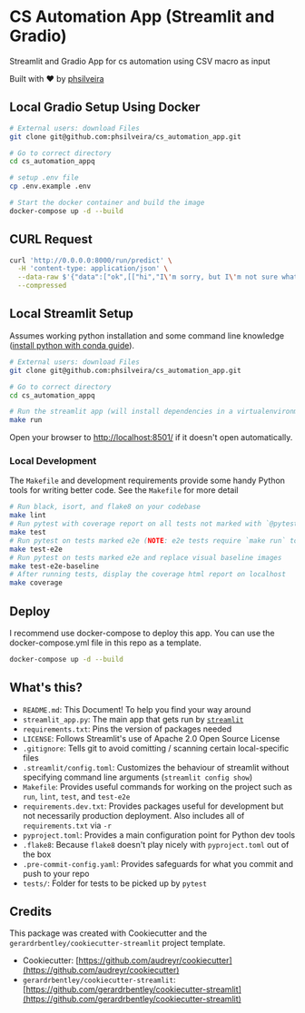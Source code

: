 # CS Automation App (Streamlit and Gradio)

Streamlit and Gradio App for cs automation using CSV macro as input

Built with ❤️ by [phsilveira](https://github.com/phsilveira)

## Local Gradio Setup Using Docker
```sh
# External users: download Files
git clone git@github.com:phsilveira/cs_automation_app.git

# Go to correct directory
cd cs_automation_appq

# setup .env file
cp .env.example .env

# Start the docker container and build the image
docker-compose up -d --build
```

## CURL Request
```sh
curl 'http://0.0.0.0:8000/run/predict' \
  -H 'content-type: application/json' \
  --data-raw $'{"data":["ok",[["hi","I\'m sorry, but I\'m not sure what you mean. Could you please provide more information so I can help you?"]]],"event_data":null,"fn_index":1,"session_hash":"6b5waetyyl"}' \
  --compressed
```

## Local Streamlit Setup

Assumes working python installation and some command line knowledge ([install python with conda guide](https://tech.gerardbentley.com/python/beginner/2022/01/29/install-python.html)).

```sh
# External users: download Files
git clone git@github.com:phsilveira/cs_automation_app.git

# Go to correct directory
cd cs_automation_appq

# Run the streamlit app (will install dependencies in a virtualenvironment in the folder venv)
make run
```

Open your browser to [http://localhost:8501/](http://localhost:8501/) if it doesn't open automatically.

### Local Development

The `Makefile` and development requirements provide some handy Python tools for writing better code.
See the `Makefile` for more detail

```sh
# Run black, isort, and flake8 on your codebase
make lint
# Run pytest with coverage report on all tests not marked with `@pytest.mark.e2e`
make test
# Run pytest on tests marked e2e (NOTE: e2e tests require `make run` to be running in a separate terminal)
make test-e2e
# Run pytest on tests marked e2e and replace visual baseline images
make test-e2e-baseline
# After running tests, display the coverage html report on localhost
make coverage
```
## Deploy

I recommend use docker-compose to deploy this app. You can use the docker-compose.yml file in this repo as a template.
  
```sh
docker-compose up -d --build
```

## What's this?

- `README.md`: This Document! To help you find your way around
- `streamlit_app.py`: The main app that gets run by [`streamlit`](https://docs.streamlit.io/)
- `requirements.txt`: Pins the version of packages needed
- `LICENSE`: Follows Streamlit's use of Apache 2.0 Open Source License
- `.gitignore`: Tells git to avoid comitting / scanning certain local-specific files
- `.streamlit/config.toml`: Customizes the behaviour of streamlit without specifying command line arguments (`streamlit config show`)
- `Makefile`: Provides useful commands for working on the project such as `run`, `lint`, `test`, and `test-e2e`
- `requirements.dev.txt`: Provides packages useful for development but not necessarily production deployment. Also includes all of `requirements.txt` via `-r`
- `pyproject.toml`: Provides a main configuration point for Python dev tools
- `.flake8`: Because `flake8` doesn't play nicely with `pyproject.toml` out of the box
- `.pre-commit-config.yaml`: Provides safeguards for what you commit and push to your repo
- `tests/`: Folder for tests to be picked up by `pytest`

## Credits

This package was created with Cookiecutter and the `gerardrbentley/cookiecutter-streamlit` project template.

- Cookiecutter: [https://github.com/audreyr/cookiecutter](https://github.com/audreyr/cookiecutter)
- `gerardrbentley/cookiecutter-streamlit`: [https://github.com/gerardrbentley/cookiecutter-streamlit](https://github.com/gerardrbentley/cookiecutter-streamlit)

